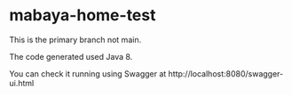 # mabaya-home-test
This is the primary branch not main.

The code generated used Java 8.

You can check it running using Swagger at http://localhost:8080/swagger-ui.html
